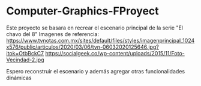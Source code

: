 # Computer-Graphics-FProyect
Este proyecto se basara en recrear el escenario principal de la serie "El chavo del 8"
Imagenes de referencia:
https://www.tvnotas.com.mx/sites/default/files/styles/imagenprincipal_1024x576/public/articulos/2020/03/06/tvn-06032020125646.jpg?itok=OtbBckC7
https://socialgeek.co/wp-content/uploads/2015/11/Foto-Vecindad-2.jpg

Espero reconstruir el escenario y además agregar otras funcionalidades dinámicas
